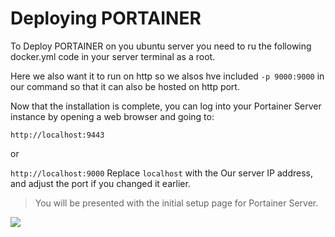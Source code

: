 # Deploying PORTAINER

To Deploy PORTAINER on you ubuntu server you need to ru the following docker.yml code in your server terminal as a root.

Here we also want it to run on http so we alsos hve included ```-p 9000:9000``` in our command so that it can also be hosted on http port.

Now that the installation is complete, you can log into your Portainer Server instance by opening a web browser and going to:

```http://localhost:9443```

or

```http://localhost:9000```
Replace ```localhost``` with the Our server IP address, and adjust the port if you changed it earlier.

>You will be presented with the initial setup page for Portainer Server.


![](https://2914113074-files.gitbook.io/~/files/v0/b/gitbook-x-prod.appspot.com/o/spaces%2FiZWHJxqQsgWYd9sI88sO%2Fuploads%2FG988U9V4JNmqPglD13A6%2F2.15-install-server-setup-user.png?alt=media&token=435a7916-0e9f-4d88-bf22-cc5fa467d9b0)
